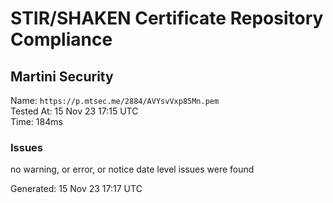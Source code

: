 # STIR/SHAKEN Certificate Repository Compliance

## Martini Security

Name: `https://p.mtsec.me/2884/AVYsvVxp85Mn.pem`\
Tested At: 15 Nov 23 17:15 UTC\
Time: 184ms

### Issues

no warning, or error, or notice date level issues were found

Generated: 15 Nov 23 17:17 UTC